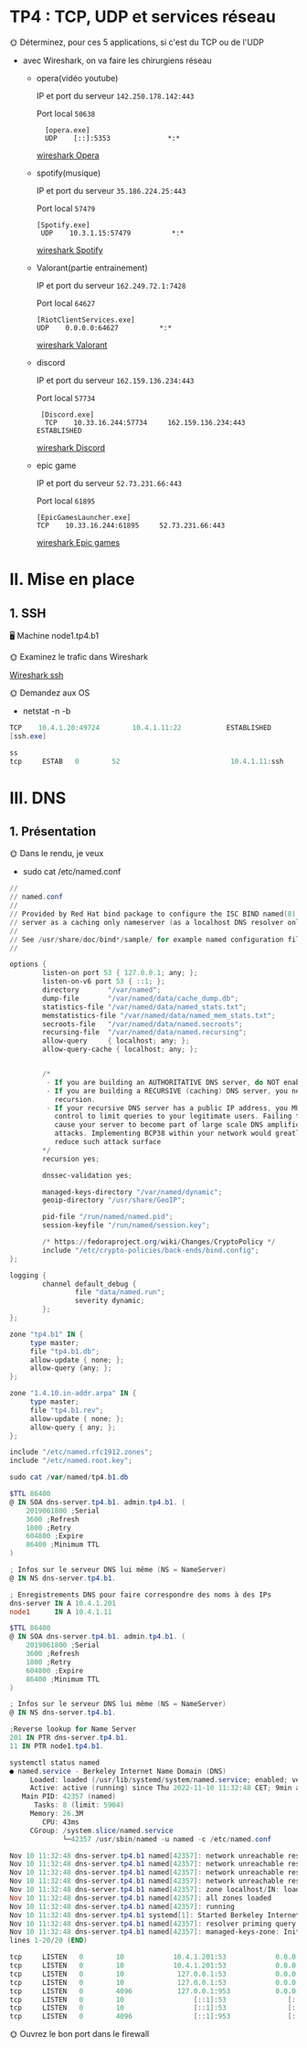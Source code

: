 # TP4 : TCP, UDP et services réseau

🌞 Déterminez, pour ces 5 applications, si c'est du TCP ou de l'UDP

- avec Wireshark, on va faire les chirurgiens réseau

    - opera(vidéo youtube)

         IP et port du serveur `142.250.178.142:443`

         Port local `50638`

            [opera.exe]
            UDP    [::]:5353              *:* 
        
         [wireshark Opera](./Opera.pcapng)

    - spotify(musique)

         IP et port du serveur `35.186.224.25:443`

         Port local `57479`

          [Spotify.exe]
           UDP    10.3.1.15:57479          *:*

         [wireshark Spotify](./Spotify.pcapng)

    - Valorant(partie entrainement)

         IP et port du serveur `162.249.72.1:7428`

         Port local `64627`

          [RiotClientServices.exe]
          UDP    0.0.0.0:64627          *:*
         [wireshark Valorant](./Valorant.pcapng)

    - discord

         IP et port du serveur `162.159.136.234:443`

         Port local `57734`

           [Discord.exe]
            TCP    10.33.16.244:57734     162.159.136.234:443    ESTABLISHED

         [wireshark Discord](./Discord.pcapng)
    - epic game

         IP et port du serveur `52.73.231.66:443`

         Port local `61895`

          [EpicGamesLauncher.exe]
          TCP    10.33.16.244:61895     52.73.231.66:443

         [wireshark Epic games](./Epic%20game.pcapng)

         


# II. Mise en place

## 1. SSH
🖥️ Machine node1.tp4.b1

🌞 Examinez le trafic dans Wireshark

[Wireshark ssh](./sshtri.pcapng)

🌞 Demandez aux OS
 - netstat -n -b
 ```powershell
TCP    10.4.1.20:49724        10.4.1.11:22           ESTABLISHED
[ssh.exe]
```
```powershell
ss
tcp     ESTAB   0        52                           10.4.1.11:ssh          10.4.1.20:49724
```

# III. DNS

## 1. Présentation

🌞 Dans le rendu, je veux

- sudo cat /etc/named.conf
```powershell
//
// named.conf
//
// Provided by Red Hat bind package to configure the ISC BIND named(8) DNS
// server as a caching only nameserver (as a localhost DNS resolver only).
//
// See /usr/share/doc/bind*/sample/ for example named configuration files.
//

options {
        listen-on port 53 { 127.0.0.1; any; };
        listen-on-v6 port 53 { ::1; };
        directory       "/var/named";
        dump-file       "/var/named/data/cache_dump.db";
        statistics-file "/var/named/data/named_stats.txt";
        memstatistics-file "/var/named/data/named_mem_stats.txt";
        secroots-file   "/var/named/data/named.secroots";
        recursing-file  "/var/named/data/named.recursing";
        allow-query     { localhost; any; };
        allow-query-cache { localhost; any; };


        /*
         - If you are building an AUTHORITATIVE DNS server, do NOT enable recursion.
         - If you are building a RECURSIVE (caching) DNS server, you need to enable
           recursion.
         - If your recursive DNS server has a public IP address, you MUST enable access
           control to limit queries to your legitimate users. Failing to do so will
           cause your server to become part of large scale DNS amplification
           attacks. Implementing BCP38 within your network would greatly
           reduce such attack surface
        */
        recursion yes;

        dnssec-validation yes;

        managed-keys-directory "/var/named/dynamic";
        geoip-directory "/usr/share/GeoIP";

        pid-file "/run/named/named.pid";
        session-keyfile "/run/named/session.key";

        /* https://fedoraproject.org/wiki/Changes/CryptoPolicy */
        include "/etc/crypto-policies/back-ends/bind.config";
};

logging {
        channel default_debug {
                file "data/named.run";
                severity dynamic;
        };
};

zone "tp4.b1" IN {
     type master;
     file "tp4.b1.db";
     allow-update { none; };
     allow-query {any; };
};

zone "1.4.10.in-addr.arpa" IN {
     type master;
     file "tp4.b1.rev";
     allow-update { none; };
     allow-query { any; };
};

include "/etc/named.rfc1912.zones";
include "/etc/named.root.key"; 
```

```powershell
sudo cat /var/named/tp4.b1.db

$TTL 86400
@ IN SOA dns-server.tp4.b1. admin.tp4.b1. (
    2019061800 ;Serial
    3600 ;Refresh
    1800 ;Retry
    604800 ;Expire
    86400 ;Minimum TTL
)

; Infos sur le serveur DNS lui même (NS = NameServer)
@ IN NS dns-server.tp4.b1.

; Enregistrements DNS pour faire correspondre des noms à des IPs
dns-server IN A 10.4.1.201
node1      IN A 10.4.1.11
```

```powershell
$TTL 86400
@ IN SOA dns-server.tp4.b1. admin.tp4.b1. (
    2019061800 ;Serial
    3600 ;Refresh
    1800 ;Retry
    604800 ;Expire
    86400 ;Minimum TTL
)

; Infos sur le serveur DNS lui même (NS = NameServer)
@ IN NS dns-server.tp4.b1.

;Reverse lookup for Name Server
201 IN PTR dns-server.tp4.b1.
11 IN PTR node1.tp4.b1.
```

```powershell
systemctl status named
● named.service - Berkeley Internet Name Domain (DNS)
     Loaded: loaded (/usr/lib/systemd/system/named.service; enabled; vendor preset: disabled)
     Active: active (running) since Thu 2022-11-10 11:32:48 CET; 9min ago
   Main PID: 42357 (named)
      Tasks: 8 (limit: 5904)
     Memory: 26.3M
        CPU: 43ms
     CGroup: /system.slice/named.service
             └─42357 /usr/sbin/named -u named -c /etc/named.conf

Nov 10 11:32:48 dns-server.tp4.b1 named[42357]: network unreachable resolving './DNSKEY/IN': 2001:dc3::35#53
Nov 10 11:32:48 dns-server.tp4.b1 named[42357]: network unreachable resolving './NS/IN': 2001:dc3::35#53
Nov 10 11:32:48 dns-server.tp4.b1 named[42357]: network unreachable resolving './DNSKEY/IN': 2001:500:9f::42#53
Nov 10 11:32:48 dns-server.tp4.b1 named[42357]: network unreachable resolving './NS/IN': 2001:500:9f::42#53
Nov 10 11:32:48 dns-server.tp4.b1 named[42357]: zone localhost/IN: loaded serial 0
Nov 10 11:32:48 dns-server.tp4.b1 named[42357]: all zones loaded
Nov 10 11:32:48 dns-server.tp4.b1 named[42357]: running
Nov 10 11:32:48 dns-server.tp4.b1 systemd[1]: Started Berkeley Internet Name Domain (DNS).
Nov 10 11:32:48 dns-server.tp4.b1 named[42357]: resolver priming query complete
Nov 10 11:32:48 dns-server.tp4.b1 named[42357]: managed-keys-zone: Initializing automatic trust anchor management >
lines 1-20/20 (END)
```

```powershell
tcp     LISTEN   0        10            10.4.1.201:53            0.0.0.0:*      users:(("named",pid=42357,fd=32))
tcp     LISTEN   0        10            10.4.1.201:53            0.0.0.0:*      users:(("named",pid=42357,fd=33))
tcp     LISTEN   0        10             127.0.0.1:53            0.0.0.0:*      users:(("named",pid=42357,fd=26))
tcp     LISTEN   0        10             127.0.0.1:53            0.0.0.0:*      users:(("named",pid=42357,fd=27))
tcp     LISTEN   0        4096           127.0.0.1:953           0.0.0.0:*      users:(("named",pid=42357,fd=23))
tcp     LISTEN   0        10                 [::1]:53               [::]:*      users:(("named",pid=42357,fd=36))
tcp     LISTEN   0        10                 [::1]:53               [::]:*      users:(("named",pid=42357,fd=37))
tcp     LISTEN   0        4096               [::1]:953              [::]:*      users:(("named",pid=42357,fd=38))
```

🌞 Ouvrez le bon port dans le firewall